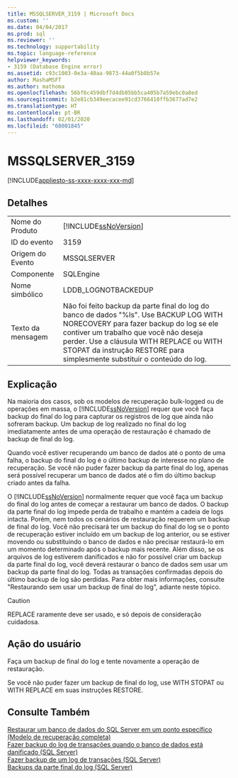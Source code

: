 ```yaml
---
title: MSSQLSERVER_3159 | Microsoft Docs
ms.custom: ''
ms.date: 04/04/2017
ms.prod: sql
ms.reviewer: ''
ms.technology: supportability
ms.topic: language-reference
helpviewer_keywords:
- 3159 (Database Engine error)
ms.assetid: c93c1003-0e3a-40aa-9873-44a0f5b8b57e
author: MashaMSFT
ms.author: mathoma
ms.openlocfilehash: 56bf6c459dbf7d4db85bb5ca405b7a59ebc0a8ed
ms.sourcegitcommit: b2e81cb349eecacee91cd3766410ffb3677ad7e2
ms.translationtype: HT
ms.contentlocale: pt-BR
ms.lasthandoff: 02/01/2020
ms.locfileid: "68001845"
---
```

# <a name="mssqlserver_3159"></a>MSSQLSERVER_3159
[!INCLUDE[appliesto-ss-xxxx-xxxx-xxx-md](../../includes/appliesto-ss-xxxx-xxxx-xxx-md.md)]
  
## <a name="details"></a>Detalhes  
  
|||  
|-|-|  
|Nome do Produto|[!INCLUDE[ssNoVersion](../../includes/ssnoversion-md.md)]|  
|ID do evento|3159|  
|Origem do Evento|MSSQLSERVER|  
|Componente|SQLEngine|  
|Nome simbólico|LDDB_LOGNOTBACKEDUP|  
|Texto da mensagem|Não foi feito backup da parte final do log do banco de dados "%ls". Use BACKUP LOG WITH NORECOVERY para fazer backup do log se ele contiver um trabalho que você não deseja perder. Use a cláusula WITH REPLACE ou WITH STOPAT da instrução RESTORE para simplesmente substituir o conteúdo do log.|  
  
## <a name="explanation"></a>Explicação  
Na maioria dos casos, sob os modelos de recuperação bulk-logged ou de operações em massa, o [!INCLUDE[ssNoVersion](../../includes/ssnoversion-md.md)] requer que você faça backup do final do log para capturar os registros de log que ainda não sofreram backup. Um backup de log realizado no final do log imediatamente antes de uma operação de restauração é chamado de backup de final do log.  
  
Quando você estiver recuperando um banco de dados até o ponto de uma falha, o backup do final do log é o último backup de interesse no plano de recuperação. Se você não puder fazer backup da parte final do log, apenas será possível recuperar um banco de dados até o fim do último backup criado antes da falha.  
  
O [!INCLUDE[ssNoVersion](../../includes/ssnoversion-md.md)] normalmente requer que você faça um backup do final do log antes de começar a restaurar um banco de dados. O backup da parte final do log impede perda de trabalho e mantém a cadeia de logs intacta. Porém, nem todos os cenários de restauração requerem um backup de final do log. Você não precisará ter um backup do final do log se o ponto de recuperação estiver incluído em um backup de log anterior, ou se estiver movendo ou substituindo o banco de dados e não precisar restaurá-lo em um momento determinado após o backup mais recente. Além disso, se os arquivos de log estiverem danificados e não for possível criar um backup da parte final do log, você deverá restaurar o banco de dados sem usar um backup da parte final do log. Todas as transações confirmadas depois do último backup de log são perdidas. Para obter mais informações, consulte "Restaurando sem usar um backup de final do log", adiante neste tópico.  
  
> [!CAUTION]  
> REPLACE raramente deve ser usado, e só depois de consideração cuidadosa.  
  
## <a name="user-action"></a>Ação do usuário  
Faça um backup de final do log e tente novamente a operação de restauração.  
  
Se você não puder fazer um backup de final do log, use WITH STOPAT ou WITH REPLACE em suas instruções RESTORE.  
  
## <a name="see-also"></a>Consulte Também  
[Restaurar um banco de dados do SQL Server em um ponto específico &#40;Modelo de recuperação completa&#41;](~/relational-databases/backup-restore/restore-a-sql-server-database-to-a-point-in-time-full-recovery-model.md)  
[Fazer backup do log de transações quando o banco de dados está danificado &#40;SQL Server&#41;](~/relational-databases/backup-restore/back-up-and-restore-of-system-databases-sql-server.md)  
[Fazer backup de um log de transações &#40;SQL Server&#41;](~/relational-databases/backup-restore/back-up-a-transaction-log-sql-server.md)  
[Backups da parte final do log &#40;SQL Server&#41;](~/relational-databases/backup-restore/tail-log-backups-sql-server.md)  
  
